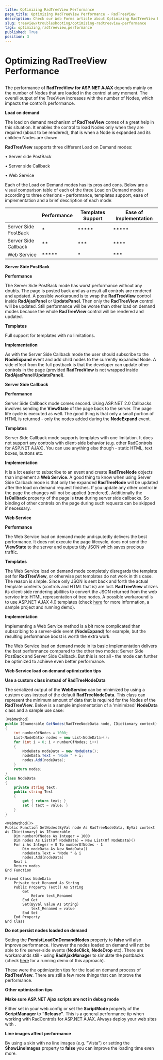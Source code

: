 ```yaml
---
title: Optimizing RadTreeView Performance
page_title: Optimizing RadTreeView Performance - RadTreeView
description: Check our Web Forms article about Optimizing RadTreeView Performance.
slug: treeview/troubleshooting/optimizing-radtreeview-performance
tags: optimizing,radtreeview,performance
published: True
position: 3
---
```


# Optimizing RadTreeView Performance



## 

The performance of **RadTreeView for ASP.NET AJAX** depends mainly on the number of Nodes that are loaded in the control at any moment. The overall output of the TreeView increases with the number of Nodes, which impacts the control’s performance.

**Load on demand**

The load on demand mechanism of **RadTreeView** comes of a great help in this situation. It enables the control to load Nodes only when they are required (about to be rendered), that is when a Node is expanded and its children Nodes are shown.

**RadTreeView** supports three different Load on Demand modes:

• Server side PostBack

• Server side Callback

• Web Service

Each of the Load on Demand modes has its pros and cons. Below are a visual comparison table of each of the three Load on Demand modes according to three criterions - performance, templates support, ease of implementation and a brief description of each mode:


|  | Performance | Templates Support | Ease of Implementation |
| ------ | ------ | ------ | ------ |
|Server Side PostBack| * | ***** | ***** |
|Server Side Callback| ** | *** | **** |
|Web Service| ***** | * | *** |



**Server Side PostBack**

**Performance**

The Server Side PostBack mode has worst performance without any doubts. The page is posted back and as a result all controls are rendered and updated. A possible workaround is to wrap the **RadTreeView** control inside **RadAjaxPanel** or **UpdatePanel**. Then only the **RadTreeView** control will be updated. Still performance will be worse than other load on demand modes because the whole **RadTreeView** control will be rendered and updated.

**Templates**

Full support for templates with no limitations.

**Implementation**

As with the Server Side Callback mode the user should subscribe to the **NodeExpand** event and add child nodes to the currently expanded Node. A side effect from the full postback is that the developer can update other controls in the page (provided **RadTreeView** is not wrapped inside **RadAjaxPanel**/**UpdatePanel**).

**Server Side Callback**

**Performance**

Server Side Callback mode comes second. Using ASP.NET 2.0 Callbacks involves sending the **ViewState** of the page back to the server. The page life cycle is executed as well. The good thing is that only a small portion of HTML is returned - only the nodes added during the **NodeExpand** event.

**Templates**

Server Side Callback mode supports templates with one limitation. It does not support any controls with client-side behavior (e.g. other RadControls for ASP.NET AJAX). You can use anything else though - static HTML, text boxes, buttons etc.

**Implementation**

It is a lot easier to subscribe to an event and create **RadTreeNode** objects than implement a **Web Service**. A good thing to know when using Server Side Callback mode is that only the expanded **RadTreeNode** will be updated after the load on demand request finishes. If you update any other control in the page the changes will not be applied (rendered). Additionally the **IsCallback** property of the page is **true** during server side callbacks. So binding of other controls on the page during such requests can be skipped if necessary.

**Web Service**

**Performance**

The Web Service load on demand mode undisputedly delivers the best performance. It does not execute the page lifecycle, does not send the **ViewState** to the server and outputs tidy JSON which saves precious traffic.

**Templates**

The Web Service load on demand mode completely disregards the template set for **RadTreeView**, or otherwise put templates do not work in this case. The reason is simple. Since only JSON is sent back and forth the actual template contents (controls and HTML that is) are lost. **RadTreeView** utilizes its client-side rendering abilities to convert the JSON returned from the web service into HTML representation of tree nodes. A possible workaround is to use ASP.NET AJAX 4.0 templates (check [here](https://blogs.telerik.com/AtanasKorchev/Posts/08-07-23/RadControls_and_ASP_NET_Ajax_4_0_Preview.aspx?ReturnURL=/AtanasKorchev/Posts.aspx) for more information, a sample project and running demo).

**Implementation**

Implementing a Web Service method is a bit more complicated than subscribing to a server-side event (**NodeExpand**) for example, but the resulting performance boost is worth the extra work.


The Web Service load on demand mode in its basic implementation delivers the best performance compared to the other two modes: Server Side PostBack and Server Side Callback. But this is not all - the mode can further be optimized to achieve even better performance.

**Web Service load on demand optimization tips**

**Use a custom class instead of RadTreeNodeData**

The serialized output of the **WebService** can be minimized by using a custom class instead of the default **RadTreeNodeData**. This class can represent the minimum amount of data that is required for the Nodes of the **RadTreeView**. Below is a sample implementation of a 'minimized' **NodeData** class and a sample use case:



````C#
[WebMethod]
public IEnumerable GetNodes(RadTreeNodeData node, IDictionary context)
{
    int numberOfNodes = 1000;
    List<NodeData> nodes = new List<NodeData>();
    for (int i = 0; i < numberOfNodes; i++)
    {
        NodeData nodeData = new NodeData();
        nodeData.Text = "Node " + i;
        nodes.Add(nodeData);
    }
    return nodes;
}
class NodeData
{
    private string text;
    public string Text
    {
        get { return text; }
        set { text = value; }
    }
} 	
````
````VB.NET
<WebMethod()> _
Public Function GetNodes(ByVal node As RadTreeNodeData, ByVal context As IDictionary) As IEnumerable
    Dim numberOfNodes As Integer = 1000
    Dim nodes As List(Of NodeData) = New List(Of NodeData)()
    For i As Integer = 0 To numberOfNodes - 1
        Dim nodeData As New NodeData()
        nodeData.Text = "Node " & i
        nodes.Add(nodeData)
    Next i
    Return nodes
End Function

Friend Class NodeData
    Private text_Renamed As String
    Public Property Text() As String
        Get
            Return text_Renamed
        End Get
        Set(ByVal value As String)
            text_Renamed = value
        End Set
    End Property
End Class
````


**Do not persist nodes loaded on demand**

Setting the **PersistLoadOnDemandNodes** property to **false** will also improve performance. However the nodes loaded on demand will not be able to fire server-side events (**NodeClick**, **NodeDrop** etc). There are workarounds still - using **RadAjaxManager** to simulate the postbacks (check [here](https://demos.telerik.com/aspnet/prometheus/TreeView/Examples/Programming/Performance/DefaultCS.aspx) for a running demo of this approach).



These were the optimization tips for the load on demand process of **RadTreeView**. There are still a few more things that can improve the performance.

**Other optimization tips**

**Make sure ASP.NET Ajax scripts are not in debug mode**

Either set **<compilation debug="false">** in your web.config or set the **ScriptMode** property of the **ScriptManager** to **"Release"**. This is a general performance tip when working with RadControls for ASP.NET AJAX. Always deploy your web sites with **<compilation debug="false">**.

**Line images affect performance**

By using a skin with no line images (e.g. "Vista") or setting the **ShowLineImages** property to **false** you can improve the loading time even more.
